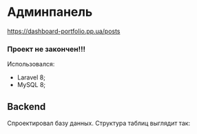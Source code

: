 # Админпанель

https://dashboard-portfolio.pp.ua/posts

### Проект не закончен!!!

Использовался:
  - Laravel 8;
  - MySQL 8;

## Backend

Спроектировал базу данных. Структура таблиц выглядит так:
